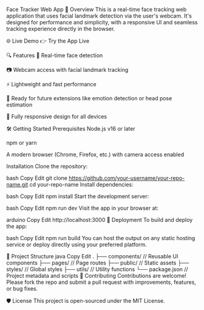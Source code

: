 Face Tracker Web App
🚀 Overview
This is a real-time face tracking web application that uses facial landmark detection via the user's webcam. It's designed for performance and simplicity, with a responsive UI and seamless tracking experience directly in the browser.

🌐 Live Demo
👉 Try the App Live

🔍 Features
🎯 Real-time face detection

📷 Webcam access with facial landmark tracking

⚡ Lightweight and fast performance

🧠 Ready for future extensions like emotion detection or head pose estimation

📱 Fully responsive design for all devices

🛠️ Getting Started
Prerequisites
Node.js v16 or later

npm or yarn

A modern browser (Chrome, Firefox, etc.) with camera access enabled

Installation
Clone the repository:

bash
Copy
Edit
git clone https://github.com/your-username/your-repo-name.git
cd your-repo-name
Install dependencies:

bash
Copy
Edit
npm install
Start the development server:

bash
Copy
Edit
npm run dev
Visit the app in your browser at:

arduino
Copy
Edit
http://localhost:3000
🚀 Deployment
To build and deploy the app:

bash
Copy
Edit
npm run build
You can host the output on any static hosting service or deploy directly using your preferred platform.

📁 Project Structure
java
Copy
Edit
.
├── components/       // Reusable UI components
├── pages/            // Page routes
├── public/           // Static assets
├── styles/           // Global styles
├── utils/            // Utility functions
└── package.json      // Project metadata and scripts
🤝 Contributing
Contributions are welcome! Please fork the repo and submit a pull request with improvements, features, or bug fixes.

🛡 License
This project is open-sourced under the MIT License.
